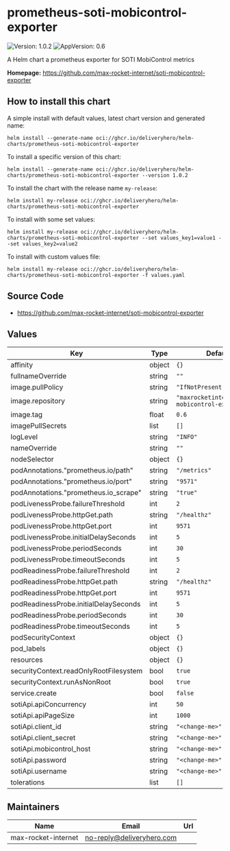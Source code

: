 # prometheus-soti-mobicontrol-exporter

![Version: 1.0.2](https://img.shields.io/badge/Version-1.0.2-informational?style=flat-square) ![AppVersion: 0.6](https://img.shields.io/badge/AppVersion-0.6-informational?style=flat-square)

A Helm chart a prometheus exporter for SOTI MobiControl metrics

**Homepage:** <https://github.com/max-rocket-internet/soti-mobicontrol-exporter>

## How to install this chart

A simple install with default values, latest chart version and generated name:

```console
helm install --generate-name oci://ghcr.io/deliveryhero/helm-charts/prometheus-soti-mobicontrol-exporter
```

To install a specific version of this chart:

```console
helm install --generate-name oci://ghcr.io/deliveryhero/helm-charts/prometheus-soti-mobicontrol-exporter --version 1.0.2
```

To install the chart with the release name `my-release`:

```console
helm install my-release oci://ghcr.io/deliveryhero/helm-charts/prometheus-soti-mobicontrol-exporter
```

To install with some set values:

```console
helm install my-release oci://ghcr.io/deliveryhero/helm-charts/prometheus-soti-mobicontrol-exporter --set values_key1=value1 --set values_key2=value2
```

To install with custom values file:

```console
helm install my-release oci://ghcr.io/deliveryhero/helm-charts/prometheus-soti-mobicontrol-exporter -f values.yaml
```

## Source Code

* <https://github.com/max-rocket-internet/soti-mobicontrol-exporter>

## Values

| Key | Type | Default | Description |
|-----|------|---------|-------------|
| affinity | object | `{}` |  |
| fullnameOverride | string | `""` |  |
| image.pullPolicy | string | `"IfNotPresent"` |  |
| image.repository | string | `"maxrocketinternet/soti-mobicontrol-exporter"` |  |
| image.tag | float | `0.6` |  |
| imagePullSecrets | list | `[]` |  |
| logLevel | string | `"INFO"` |  |
| nameOverride | string | `""` |  |
| nodeSelector | object | `{}` |  |
| podAnnotations."prometheus.io/path" | string | `"/metrics"` |  |
| podAnnotations."prometheus.io/port" | string | `"9571"` |  |
| podAnnotations."prometheus.io_scrape" | string | `"true"` |  |
| podLivenessProbe.failureThreshold | int | `2` |  |
| podLivenessProbe.httpGet.path | string | `"/healthz"` |  |
| podLivenessProbe.httpGet.port | int | `9571` |  |
| podLivenessProbe.initialDelaySeconds | int | `5` |  |
| podLivenessProbe.periodSeconds | int | `30` |  |
| podLivenessProbe.timeoutSeconds | int | `5` |  |
| podReadinessProbe.failureThreshold | int | `2` |  |
| podReadinessProbe.httpGet.path | string | `"/healthz"` |  |
| podReadinessProbe.httpGet.port | int | `9571` |  |
| podReadinessProbe.initialDelaySeconds | int | `5` |  |
| podReadinessProbe.periodSeconds | int | `30` |  |
| podReadinessProbe.timeoutSeconds | int | `5` |  |
| podSecurityContext | object | `{}` |  |
| pod_labels | object | `{}` |  |
| resources | object | `{}` |  |
| securityContext.readOnlyRootFilesystem | bool | `true` |  |
| securityContext.runAsNonRoot | bool | `true` |  |
| service.create | bool | `false` |  |
| sotiApi.apiConcurrency | int | `50` |  |
| sotiApi.apiPageSize | int | `1000` |  |
| sotiApi.client_id | string | `"<change-me>"` |  |
| sotiApi.client_secret | string | `"<change-me>"` |  |
| sotiApi.mobicontrol_host | string | `"<change-me>"` |  |
| sotiApi.password | string | `"<change-me>"` |  |
| sotiApi.username | string | `"<change-me>"` |  |
| tolerations | list | `[]` |  |

## Maintainers

| Name | Email | Url |
| ---- | ------ | --- |
| max-rocket-internet | <no-reply@deliveryhero.com> |  |
